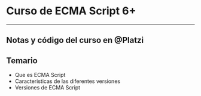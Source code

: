 # Curso de ECMA Script 6+
---
Notas y código del curso en @Platzi
---

## Temario
- Que es ECMA Script
- Caracteristicas de las diferentes versiones
- Versiones de ECMA Script

